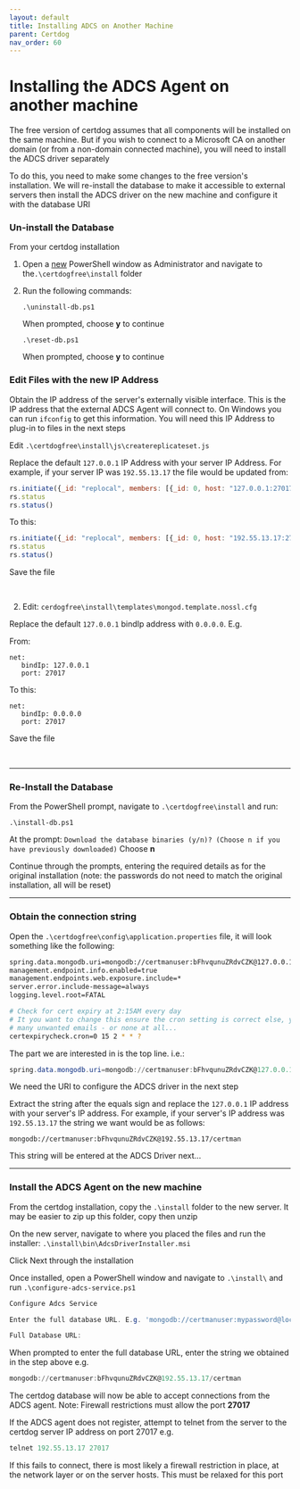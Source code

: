 ```yaml
---
layout: default
title: Installing ADCS on Another Machine
parent: Certdog
nav_order: 60
---
```


# Installing the ADCS Agent on another machine

  

The free version of certdog assumes that all components will be installed on the same machine. But if you wish to connect to a Microsoft CA on another domain (or from a non-domain connected machine), you will need to install the ADCS driver separately

To do this, you need to make some changes to the free version's installation. We will re-install the database to make it accessible to external servers then install the ADCS driver on the new machine and configure it with the database URI

  

  

### Un-install the Database

From your certdog installation

1. Open a <u>new</u> PowerShell window as Administrator and navigate to the``.\certdogfree\install`` folder

2. Run the following commands:

   ``.\uninstall-db.ps1``

   When prompted, choose **y** to continue

   ``.\reset-db.ps1``

   When prompted, choose **y** to continue	

   

### Edit Files with the new IP Address

Obtain the IP address of the server's externally visible interface. This is the IP address that the external ADCS Agent will connect to. On Windows you can run ``ifconfig`` to get this information. You will need this IP Address to plug-in to files in the next steps



Edit ``.\certdogfree\install\js\createreplicateset.js``

Replace the default ``127.0.0.1`` IP Address with your server IP Address. For example, if your server IP was ``192.55.13.17`` the file would be updated from:

```javascript
rs.initiate({_id: "replocal", members: [{_id: 0, host: "127.0.0.1:27017"}] })
rs.status
rs.status()
```

To this:

```javascript
rs.initiate({_id: "replocal", members: [{_id: 0, host: "192.55.13.17:27017"}] })
rs.status
rs.status()
```

Save the file  

<br>  

2. Edit: ``cerdogfree\install\templates\mongod.template.nossl.cfg``

Replace the default ``127.0.0.1`` bindIp address with ``0.0.0.0``. E.g.   

From:

```
net:
   bindIp: 127.0.0.1
   port: 27017
```

To this:

```shell
net:
   bindIp: 0.0.0.0
   port: 27017
```

Save the file  

  <br>

<hr>

### Re-Install the Database

From the PowerShell prompt, navigate to ``.\certdogfree\install`` and run: 

``.\install-db.ps1``

At the prompt: ``Download the database binaries (y/n)? (Choose n if you have previously downloaded)`` Choose **n**

Continue through the prompts, entering the required details as for the original installation (note: the passwords do not need to match the original installation, all will be reset)  

<hr>

### Obtain the connection string

Open the ``.\certdogfree\config\application.properties`` file, it will look something like the following:

```bash
spring.data.mongodb.uri=mongodb://certmanuser:bFhvqunuZRdvCZK@127.0.0.1/certman
management.endpoint.info.enabled=true
management.endpoints.web.exposure.include=*
server.error.include-message=always
logging.level.root=FATAL

# Check for cert expiry at 2:15AM every day
# It you want to change this ensure the cron setting is correct else, you could produce
# many unwanted emails - or none at all...
certexpirycheck.cron=0 15 2 * * ?
```

The part we are interested in is the top line. i.e.:

```powershell
spring.data.mongodb.uri=mongodb://certmanuser:bFhvqunuZRdvCZK@127.0.0.1/certman
```

We need the URI to configure the ADCS driver in the next step



Extract the string after the equals sign and replace the ``127.0.0.1`` IP address with your server's IP address. For example, if your server's IP address was ``192.55.13.17`` the string we want would be as follows:

```
mongodb://certmanuser:bFhvqunuZRdvCZK@192.55.13.17/certman
```

This string will be entered at the ADCS Driver next...

<hr>

### Install the ADCS Agent on the new machine

From the certdog installation, copy the ``.\install`` folder to the new server. It may be easier to zip up this folder, copy then unzip  

On the new server, navigate to where you placed the files and run the installer:  ``.\install\bin\AdcsDriverInstaller.msi``

Click Next through the installation

Once installed, open a PowerShell window and navigate to ``.\install\`` and run ``.\configure-adcs-service.ps1``

```powershell
Configure Adcs Service

Enter the full database URL. E.g. 'mongodb://certmanuser:mypassword@localhost/certman'

Full Database URL: 
```

When prompted to enter the full database URL, enter the string we obtained in the step above e.g.

```powershell
mongodb://certmanuser:bFhvqunuZRdvCZK@192.55.13.17/certman
```

  

  

The certdog database will now be able to accept connections from the ADCS agent. Note: Firewall restrictions must allow the port **27017**  

If the ADCS agent does not register, attempt to telnet from the server to the certdog server IP address on port 27017 e.g.

```powershell
telnet 192.55.13.17 27017
```

If this fails to connect, there is most likely a firewall restriction in place, at the network layer or on the server hosts. This must be relaxed for this port




